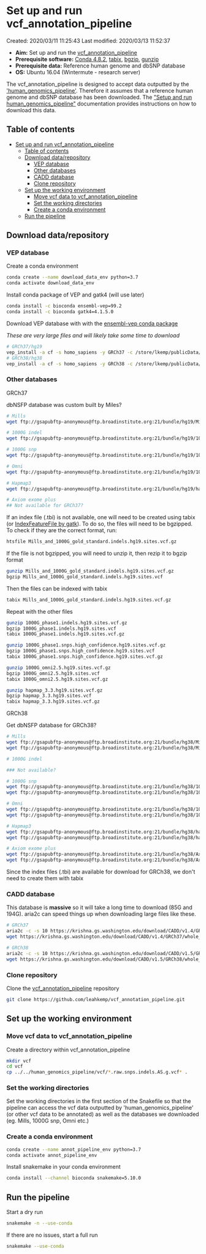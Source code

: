 # Set up and run vcf_annotation_pipeline

Created: 2020/03/11 11:25:43
Last modified: 2020/03/13 11:52:37

- **Aim:** Set up and run the [vcf_annotation_pipeline](https://github.com/leahkemp/vcf_annotation_pipeline.git)
- **Prerequisite software:** [Conda 4.8.2](https://docs.conda.io/projects/conda/en/latest/index.html), [tabix](http://www.htslib.org/doc/tabix.html), [bgzip](http://www.htslib.org/doc/bgzip.html), [gunzip](https://linux.die.net/man/1/gunzip)
- **Prerequisite data:** Reference human genome and dbSNP database
- **OS:** Ubuntu 16.04 (Wintermute - research server)

The vcf_annotation_pipeline is designed to accept data outputted by the ['human_genomics_pipeline'](https://github.com/ESR-NZ/human_genomics_pipeline). Therefore it assumes that a reference human genome and dbSNP database has been downloaded. The ["Setup and run human_genomics_pipeline"](https://github.com/leahkemp/documentation/blob/master/setup_human_genomics_pipeline.md) documentation provides instructions on how to download this data.

## Table of contents

- [Set up and run vcf_annotation_pipeline](#set-up-and-run-vcfannotationpipeline)
  - [Table of contents](#table-of-contents)
  - [Download data/repository](#download-datarepository)
    - [VEP database](#vep-database)
    - [Other databases](#other-databases)
    - [CADD database](#cadd-database)
    - [Clone repository](#clone-repository)
  - [Set up the working environment](#set-up-the-working-environment)
    - [Move vcf data to vcf_annotation_pipeline](#move-vcf-data-to-vcfannotationpipeline)
    - [Set the working directories](#set-the-working-directories)
    - [Create a conda environment](#create-a-conda-environment)
  - [Run the pipeline](#run-the-pipeline)

## Download data/repository

### VEP database

Create a conda environment

```bash
conda create --name download_data_env python=3.7
conda activate download_data_env
```

Install conda package of VEP and gatk4 (will use later)

```bash
conda install -c bioconda ensembl-vep=99.2
conda install -c bioconda gatk4=4.1.5.0
```

Download VEP database with with the [ensembl-vep conda package](https://github.com/bioconda/bioconda-recipes/blob/master/recipes/ensembl-vep/meta.yaml)

*These are very large files and will likely take some time to download*

```bash
# GRCh37/hg19
vep_install -a cf -s homo_sapiens -y GRCh37 -c /store/lkemp/publicData/vep/GRCh37 --CONVERT
# GRCh38/hg38
vep_install -a cf -s homo_sapiens -y GRCh38 -c /store/lkemp/publicData/vep/GRCh38 --CONVERT
```

### Other databases

GRCh37

dbNSFP database was custom built by Miles?

```bash
# Mills
wget ftp://gsapubftp-anonymous@ftp.broadinstitute.org:21/bundle/hg19/Mills_and_1000G_gold_standard.indels.hg19.sites.vcf.gz

# 1000G indel
wget ftp://gsapubftp-anonymous@ftp.broadinstitute.org:21/bundle/hg19/1000G_phase1.indels.hg19.sites.vcf.gz

# 1000G snp
wget ftp://gsapubftp-anonymous@ftp.broadinstitute.org:21/bundle/hg19/1000G_phase1.snps.high_confidence.hg19.sites.vcf.gz

# Omni
wget ftp://gsapubftp-anonymous@ftp.broadinstitute.org:21/bundle/hg19/1000G_omni2.5.hg19.sites.vcf.gz

# Hapmap3
wget ftp://gsapubftp-anonymous@ftp.broadinstitute.org:21/bundle/hg19/hapmap_3.3.hg19.sites.vcf.gz

# Axiom exome plus
## Not available for GRCh37?
```

If an index file (.tbi) is not available, one will need to be created using tabix (or [IndexFeatureFile by gatk](https://gatk.broadinstitute.org/hc/en-us/articles/360036899892-IndexFeatureFile)). To do so, the files will need to be bgzipped. To check if they are the correct format, run:

```bash
htsfile Mills_and_1000G_gold_standard.indels.hg19.sites.vcf.gz
```

If the file is not bgzipped, you will need to unzip it, then rezip it to bgzip format

```bash
gunzip Mills_and_1000G_gold_standard.indels.hg19.sites.vcf.gz
bgzip Mills_and_1000G_gold_standard.indels.hg19.sites.vcf
```

Then the files can be indexed with tabix

```bash
tabix Mills_and_1000G_gold_standard.indels.hg19.sites.vcf.gz
```

Repeat with the other files

```bash
gunzip 1000G_phase1.indels.hg19.sites.vcf.gz
bgzip 1000G_phase1.indels.hg19.sites.vcf
tabix 1000G_phase1.indels.hg19.sites.vcf.gz

gunzip 1000G_phase1.snps.high_confidence.hg19.sites.vcf.gz
bgzip 1000G_phase1.snps.high_confidence.hg19.sites.vcf
tabix 1000G_phase1.snps.high_confidence.hg19.sites.vcf.gz

gunzip 1000G_omni2.5.hg19.sites.vcf.gz
bgzip 1000G_omni2.5.hg19.sites.vcf
tabix 1000G_omni2.5.hg19.sites.vcf.gz

gunzip hapmap_3.3.hg19.sites.vcf.gz
bgzip hapmap_3.3.hg19.sites.vcf
tabix hapmap_3.3.hg19.sites.vcf.gz
```

GRCh38

Get dbNSFP database for GRCh38?

```bash
# Mills
wget ftp://gsapubftp-anonymous@ftp.broadinstitute.org:21/bundle/hg38/Mills_and_1000G_gold_standard.indels.hg38.vcf.gz
wget ftp://gsapubftp-anonymous@ftp.broadinstitute.org:21/bundle/hg38/Mills_and_1000G_gold_standard.indels.hg38.vcf.gz.tbi

# 1000G indel

### Not available?

# 1000G snp
wget ftp://gsapubftp-anonymous@ftp.broadinstitute.org:21/bundle/hg38/1000G_phase1.snps.high_confidence.hg38.vcf.gz
wget ftp://gsapubftp-anonymous@ftp.broadinstitute.org:21/bundle/hg38/1000G_phase1.snps.high_confidence.hg38.vcf.gz.tbi

# Omni
wget ftp://gsapubftp-anonymous@ftp.broadinstitute.org:21/bundle/hg38/1000G_omni2.5.hg38.vcf.gz
wget ftp://gsapubftp-anonymous@ftp.broadinstitute.org:21/bundle/hg38/1000G_omni2.5.hg38.vcf.gz.tbi

# Hapmap3
wget ftp://gsapubftp-anonymous@ftp.broadinstitute.org:21/bundle/hg38/hapmap_3.3.hg38.vcf.gz
wget ftp://gsapubftp-anonymous@ftp.broadinstitute.org:21/bundle/hg38/hapmap_3.3.hg38.vcf.gz.tbi

# Axiom exome plus
wget ftp://gsapubftp-anonymous@ftp.broadinstitute.org:21/bundle/hg38/Axiom_Exome_Plus.genotypes.all_populations.poly.hg38.vcf.gz
wget ftp://gsapubftp-anonymous@ftp.broadinstitute.org:21/bundle/hg38/Axiom_Exome_Plus.genotypes.all_populations.poly.hg38.vcf.gz.tbi
```

Since the index files (.tbi) are available for download for GRCh38, we don't need to create them with tabix

### CADD database

This database is **massive** so it will take a long time to download (85G and 194G). aria2c can speed things up when downloading large files like these.

```bash
# GRCh37
aria2c -c -s 10 https://krishna.gs.washington.edu/download/CADD/v1.4/GRCh37/whole_genome_SNVs.tsv.gz
wget https://krishna.gs.washington.edu/download/CADD/v1.4/GRCh37/whole_genome_SNVs.tsv.gz.tbi

# GRCh38
aria2c -c -s 10 https://krishna.gs.washington.edu/download/CADD/v1.5/GRCh38/whole_genome_SNVs.tsv.gz
wget https://krishna.gs.washington.edu/download/CADD/v1.5/GRCh38/whole_genome_SNVs.tsv.gz.tbi
```

### Clone repository

Clone the [vcf_annotation_pipeline](https://github.com/leahkemp/vcf_annotation_pipeline.git) repository

```bash
git clone https://github.com/leahkemp/vcf_annotation_pipeline.git
```

## Set up the working environment

### Move vcf data to vcf_annotation_pipeline

Create a directory within vcf_annotation_pipeline

```bash
mkdir vcf
cd vcf
cp ../../human_genomics_pipeline/vcf/*.raw.snps.indels.AS.g.vcf* .
```

### Set the working directories

Set the working directories in the first section of the Snakefile so that the pipeline can access the vcf data outputted by 'human_genomics_pipeline' (or other vcf data to be annotated) as well as the databases we downloaded (eg. Mills, 1000G snp, Omni etc.)

### Create a conda environment

```bash
conda create --name annot_pipeline_env python=3.7
conda activate annot_pipeline_env
```

Install snakemake in your conda environment

```bash
conda install --channel bioconda snakemake=5.10.0
```

## Run the pipeline

Start a dry run

```bash
snakemake -n --use-conda
```

If there are no issues, start a full run

```bash
snakemake --use-conda
```

